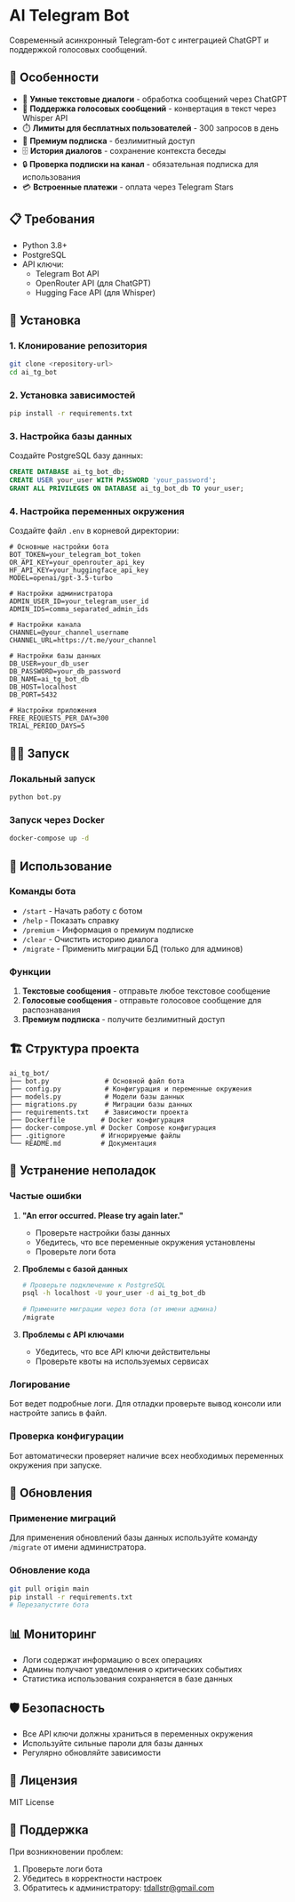 # AI Telegram Bot

Современный асинхронный Telegram-бот с интеграцией ChatGPT и поддержкой голосовых сообщений.

## 🌟 Особенности

- 💬 **Умные текстовые диалоги** - обработка сообщений через ChatGPT
- 🎤 **Поддержка голосовых сообщений** - конвертация в текст через Whisper API
- ⏱️ **Лимиты для бесплатных пользователей** - 300 запросов в день
- 💎 **Премиум подписка** - безлимитный доступ
- 🗄️ **История диалогов** - сохранение контекста беседы
- 🔒 **Проверка подписки на канал** - обязательная подписка для использования
- 💳 **Встроенные платежи** - оплата через Telegram Stars

## 📋 Требования

- Python 3.8+
- PostgreSQL
- API ключи:
  - Telegram Bot API
  - OpenRouter API (для ChatGPT)
  - Hugging Face API (для Whisper)

## 🚀 Установка

### 1. Клонирование репозитория
```bash
git clone <repository-url>
cd ai_tg_bot
```

### 2. Установка зависимостей
```bash
pip install -r requirements.txt
```

### 3. Настройка базы данных
Создайте PostgreSQL базу данных:
```sql
CREATE DATABASE ai_tg_bot_db;
CREATE USER your_user WITH PASSWORD 'your_password';
GRANT ALL PRIVILEGES ON DATABASE ai_tg_bot_db TO your_user;
```

### 4. Настройка переменных окружения
Создайте файл `.env` в корневой директории:
```env
# Основные настройки бота
BOT_TOKEN=your_telegram_bot_token
OR_API_KEY=your_openrouter_api_key
HF_API_KEY=your_huggingface_api_key
MODEL=openai/gpt-3.5-turbo

# Настройки администратора
ADMIN_USER_ID=your_telegram_user_id
ADMIN_IDS=comma_separated_admin_ids

# Настройки канала
CHANNEL=@your_channel_username
CHANNEL_URL=https://t.me/your_channel

# Настройки базы данных
DB_USER=your_db_user
DB_PASSWORD=your_db_password
DB_NAME=ai_tg_bot_db
DB_HOST=localhost
DB_PORT=5432

# Настройки приложения
FREE_REQUESTS_PER_DAY=300
TRIAL_PERIOD_DAYS=5
```

## 🏃‍♂️ Запуск

### Локальный запуск
```bash
python bot.py
```

### Запуск через Docker
```bash
docker-compose up -d
```

## 📖 Использование

### Команды бота
- `/start` - Начать работу с ботом
- `/help` - Показать справку
- `/premium` - Информация о премиум подписке
- `/clear` - Очистить историю диалога
- `/migrate` - Применить миграции БД (только для админов)

### Функции
1. **Текстовые сообщения** - отправьте любое текстовое сообщение
2. **Голосовые сообщения** - отправьте голосовое сообщение для распознавания
3. **Премиум подписка** - получите безлимитный доступ

## 🏗️ Структура проекта

```
ai_tg_bot/
├── bot.py              # Основной файл бота
├── config.py           # Конфигурация и переменные окружения
├── models.py           # Модели базы данных
├── migrations.py       # Миграции базы данных
├── requirements.txt    # Зависимости проекта
├── Dockerfile         # Docker конфигурация
├── docker-compose.yml # Docker Compose конфигурация
├── .gitignore         # Игнорируемые файлы
└── README.md          # Документация
```

## 🔧 Устранение неполадок

### Частые ошибки

1. **"An error occurred. Please try again later."**
   - Проверьте настройки базы данных
   - Убедитесь, что все переменные окружения установлены
   - Проверьте логи бота

2. **Проблемы с базой данных**
   ```bash
   # Проверьте подключение к PostgreSQL
   psql -h localhost -U your_user -d ai_tg_bot_db
   
   # Примените миграции через бота (от имени админа)
   /migrate
   ```

3. **Проблемы с API ключами**
   - Убедитесь, что все API ключи действительны
   - Проверьте квоты на используемых сервисах

### Логирование
Бот ведет подробные логи. Для отладки проверьте вывод консоли или настройте запись в файл.

### Проверка конфигурации
Бот автоматически проверяет наличие всех необходимых переменных окружения при запуске.

## 🔄 Обновления

### Применение миграций
Для применения обновлений базы данных используйте команду `/migrate` от имени администратора.

### Обновление кода
```bash
git pull origin main
pip install -r requirements.txt
# Перезапустите бота
```

## 📊 Мониторинг

- Логи содержат информацию о всех операциях
- Админы получают уведомления о критических событиях
- Статистика использования сохраняется в базе данных

## 🛡️ Безопасность

- Все API ключи должны храниться в переменных окружения
- Используйте сильные пароли для базы данных
- Регулярно обновляйте зависимости

## 📝 Лицензия

MIT License

## 🤝 Поддержка

При возникновении проблем:
1. Проверьте логи бота
2. Убедитесь в корректности настроек
3. Обратитесь к администратору: tdallstr@gmail.com 